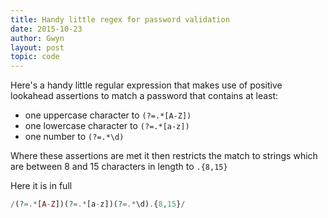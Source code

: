 ```yaml
---
title: Handy little regex for password validation
date: 2015-10-23
author: Gwyn
layout: post
topic: code
---
```

Here's a handy little regular expression that makes use of positive lookahead assertions to match a password that contains at least:

  * one uppercase character to `(?=.*[A-Z])`
  * one lowercase character to `(?=.*[a-z])`
  * one number to `(?=.*\d)`

Where these assertions are met it then restricts the match to strings which are between 8 and 15 characters in length to `.{8,15}`
  
Here it is in full

```php
/(?=.*[A-Z])(?=.*[a-z])(?=.*\d).{8,15}/
```